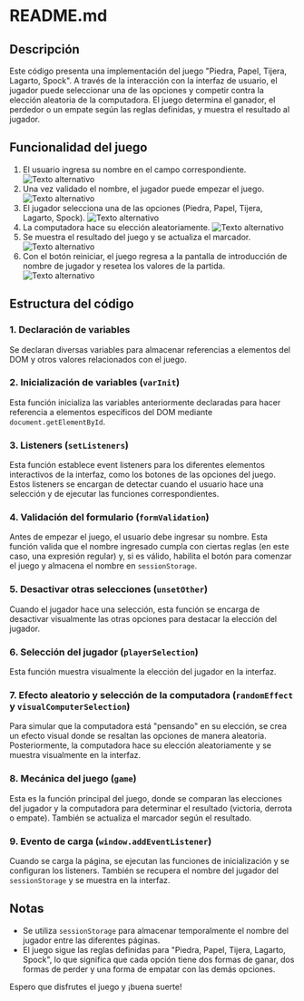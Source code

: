 # README.md

## Descripción

Este código presenta una implementación del juego "Piedra, Papel, Tijera, Lagarto, Spock". A través de la interacción con la interfaz de usuario, el jugador puede seleccionar una de las opciones y competir contra la elección aleatoria de la computadora. El juego determina el ganador, el perdedor o un empate según las reglas definidas, y muestra el resultado al jugador.

## Funcionalidad del juego

1. El usuario ingresa su nombre en el campo correspondiente.
![Texto alternativo](resources)
2. Una vez validado el nombre, el jugador puede empezar el juego.
![Texto alternativo](URL-de-la-imagen)
3. El jugador selecciona una de las opciones (Piedra, Papel, Tijera, Lagarto, Spock).
![Texto alternativo](URL-de-la-imagen)
4. La computadora hace su elección aleatoriamente.
![Texto alternativo](URL-de-la-imagen)
5. Se muestra el resultado del juego y se actualiza el marcador.
![Texto alternativo](URL-de-la-imagen)
6. Con el botón reiniciar, el juego regresa a la pantalla de introducción de nombre de jugador y resetea los valores de la partida.
![Texto alternativo](URL-de-la-imagen)

## Estructura del código

### 1. Declaración de variables

Se declaran diversas variables para almacenar referencias a elementos del DOM y otros valores relacionados con el juego.

### 2. Inicialización de variables (`varInit`)

Esta función inicializa las variables anteriormente declaradas para hacer referencia a elementos específicos del DOM mediante `document.getElementById`.

### 3. Listeners (`setListeners`)

Esta función establece event listeners para los diferentes elementos interactivos de la interfaz, como los botones de las opciones del juego. Estos listeners se encargan de detectar cuando el usuario hace una selección y de ejecutar las funciones correspondientes.

### 4. Validación del formulario (`formValidation`)

Antes de empezar el juego, el usuario debe ingresar su nombre. Esta función valida que el nombre ingresado cumpla con ciertas reglas (en este caso, una expresión regular) y, si es válido, habilita el botón para comenzar el juego y almacena el nombre en `sessionStorage`.

### 5. Desactivar otras selecciones (`unsetOther`)

Cuando el jugador hace una selección, esta función se encarga de desactivar visualmente las otras opciones para destacar la elección del jugador.

### 6. Selección del jugador (`playerSelection`)

Esta función muestra visualmente la elección del jugador en la interfaz.

### 7. Efecto aleatorio y selección de la computadora (`randomEffect` y `visualComputerSelection`)

Para simular que la computadora está "pensando" en su elección, se crea un efecto visual donde se resaltan las opciones de manera aleatoria. Posteriormente, la computadora hace su elección aleatoriamente y se muestra visualmente en la interfaz.

### 8. Mecánica del juego (`game`)

Esta es la función principal del juego, donde se comparan las elecciones del jugador y la computadora para determinar el resultado (victoria, derrota o empate). También se actualiza el marcador según el resultado.

### 9. Evento de carga (`window.addEventListener`)

Cuando se carga la página, se ejecutan las funciones de inicialización y se configuran los listeners. También se recupera el nombre del jugador del `sessionStorage` y se muestra en la interfaz.

## Notas

- Se utiliza `sessionStorage` para almacenar temporalmente el nombre del jugador entre las diferentes páginas.
- El juego sigue las reglas definidas para "Piedra, Papel, Tijera, Lagarto, Spock", lo que significa que cada opción tiene dos formas de ganar, dos formas de perder y una forma de empatar con las demás opciones.

Espero que disfrutes el juego y ¡buena suerte!
